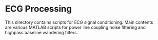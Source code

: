 # ECG Processing
This directory contains scripts for ECG signal conditioning. Main contents are various MATLAB scripts for power line coupling noise filtering and highpass baseline wandering filters.
